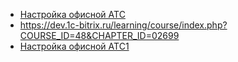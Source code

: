 
* [Настройка офисной АТС](https://helpdesk.bitrix24.ru/open/6803851/)
* https://dev.1c-bitrix.ru/learning/course/index.php?COURSE_ID=48&CHAPTER_ID=02699
* [Настройка офисной АТС1](https://dev.1c-bitrix.ru/learning/course/index.php?COURSE_ID=48&LESSON_ID=2393&LESSON_PATH=3918.4635.2699.3236.2393)